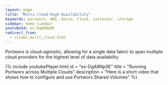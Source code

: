 ```yaml
---
layout: page
title: "Multi-cloud High Availability"
keywords: portworx, AWS, Azure, Cloud, container, storage
sidebar: home_sidebar
youtubeId: es-DgA8Np0E
redirect_from:
  - /video_multi_cloud.html
---
```


Portworx is cloud-agnostic, allowing for a single data fabric to span multiple cloud providers for the highest level of data availability

{%
    include youtubePlayer.html
    id = "es-DgA8Np0E"
    title = "Running Portworx across Multiple Clouds"
    description = "Here is a short video that shows how to configure and use Portworx Shared Volumes"
%}

